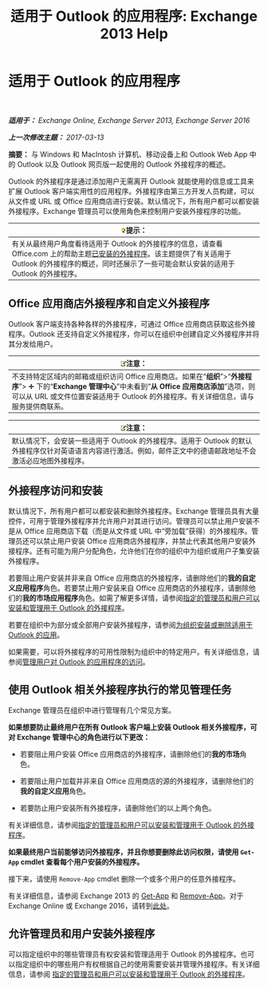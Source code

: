 ﻿---
title: '适用于 Outlook 的应用程序: Exchange 2013 Help'
TOCTitle: 适用于 Outlook 的应用程序
ms:assetid: 28b6f2a1-a235-4023-b561-6fd304962775
ms:mtpsurl: https://technet.microsoft.com/zh-cn/library/JJ943753(v=EXCHG.150)
ms:contentKeyID: 52061489
ms.date: 01/11/2018
mtps_version: v=EXCHG.150
ms.translationtype: HT
---

# 适用于 Outlook 的应用程序

 

_**适用于：** Exchange Online, Exchange Server 2013, Exchange Server 2016_

_**上一次修改主题：** 2017-03-13_

**摘要：** 与 Windows 和 MacIntosh 计算机、移动设备上和 Outlook Web App 中的 Outlook 以及 Outlook 网页版一起使用的 Outlook 外接程序的概述。

Outlook 的外接程序是通过添加用户无需离开 Outlook 就能使用的信息或工具来扩展 Outlook 客户端实用性的应用程序。外接程序由第三方开发人员构建，可以从文件或 URL 或 Office 应用商店进行安装。默认情况下，所有用户都可以都安装外接程序。Exchange 管理员可以使用角色来控制用户安装外接程序的功能。

<table>
<thead>
<tr class="header">
<th><img src="images/Bb124558.tip(EXCHG.150).gif" title="提示" alt="提示" />提示：</th>
</tr>
</thead>
<tbody>
<tr class="odd">
<td>有关从最终用户角度看待适用于 Outlook 的外接程序的信息，请查看 Office.com 上的帮助主题<a href="https://go.microsoft.com/fwlink/p/?linkid=2823">已安装的外接程序</a>。该主题提供了有关适用于 Outlook 的外接程序的概述，同时还展示了一些可能会默认安装的适用于 Outlook 的外接程序。</td>
</tr>
</tbody>
</table>


## Office 应用商店外接程序和自定义外接程序

Outlook 客户端支持各种各样的外接程序，可通过 Office 应用商店获取这些外接程序。Outlook 还支持自定义外接程序，你可以在组织中创建自定义外接程序并将其分发给用户。

<table>
<thead>
<tr class="header">
<th><img src="images/Bb124558.note(EXCHG.150).gif" title="注意" alt="注意" />注意：</th>
</tr>
</thead>
<tbody>
<tr class="odd">
<td>不支持特定区域内的邮箱或组织访问 Office 应用商店。如果在“<strong>组织</strong>”&gt;“<strong>外接程序</strong>”&gt; <img src="images/JJ218640.c1e75329-d6d7-4073-a27d-498590bbb558(EXCHG.150).gif" title="添加图标" alt="添加图标" /> 下的“<strong>Exchange 管理中心</strong>”中未看到“<strong>从 Office 应用商店添加</strong>”选项，则可以从 URL 或文件位置安装适用于 Outlook 的外接程序。有关详细信息，请与服务提供商联系。</td>
</tr>
</tbody>
</table>


<table>
<thead>
<tr class="header">
<th><img src="images/Bb124558.note(EXCHG.150).gif" title="注意" alt="注意" />注意：</th>
</tr>
</thead>
<tbody>
<tr class="odd">
<td>默认情况下，会安装一些适用于 Outlook 的外接程序。适用于 Outlook 的默认外接程序仅针对英语语言内容进行激活。例如，邮件正文中的德语邮政地址不会激活必应地图外接程序。</td>
</tr>
</tbody>
</table>


## 外接程序访问和安装

默认情况下，所有用户都可以都安装和删除外接程序。Exchange 管理员具有大量控件，可用于管理外接程序并允许用户对其进行访问。管理员可以禁止用户安装不是从 Office 应用商店下载（而是从文件或 URL 中“旁加载”获得）的外接程序。管理员还可以禁止用户安装 Office 应用商店外接程序，并禁止代表其他用户安装外接程序。还有可能为用户分配角色，允许他们在你的组织中为组织或用户子集安装外接程序。

若要阻止用户安装并非来自 Office 应用商店的外接程序，请删除他们的**我的自定义应用程序**角色。若要禁止用户安装来自 Office 应用商店的外接程序，请删除他们的**我的市场应用程序**角色。如需了解更多详情，请参阅[指定的管理员和用户可以安装和管理用于 Outlook 的外接程序](specify-the-administrators-and-users-who-can-install-and-manage-add-ins-for-outlook-exchange-2013-help.md)。

若要在组织中为部分或全部用户安装外接程序，请参阅[为组织安装或删除适用于 Outlook 的应用](install-or-remove-add-ins-for-outlook-for-your-organization-exchange-2013-help.md)。

如果需要，可以将外接程序的可用性限制为组织中的特定用户。有关详细信息，请参阅[管理用户对 Outlook 的应用程序的访问](manage-user-access-to-add-ins-for-outlook-exchange-online-help.md)。

## 使用 Outlook 相关外接程序执行的常见管理任务

Exchange 管理员在组织中进行管理有几个常见方案。

**如果想要防止最终用户在所有 Outlook 客户端上安装 Outlook 相关外接程序，可对 Exchange 管理中心的角色进行以下更改：** 

  - 若要阻止用户安装 Office 应用商店的外接程序，请删除他们的**我的市场**角色。

  - 若要阻止用户加载并非来自 Office 应用商店的源的外接程序，请删除他们的**我的自定义应用**角色。

  - 若要防止用户安装所有外接程序，请删除他们的以上两个角色。

有关详细信息，请参阅[指定的管理员和用户可以安装和管理用于 Outlook 的外接程序](specify-the-administrators-and-users-who-can-install-and-manage-add-ins-for-outlook-exchange-2013-help.md)。

**如果最终用户当前能够访问外接程序，并且你想要删除此访问权限，请使用 `Get-App` cmdlet 查看每个用户安装的外接程序。**

接下来，请使用 `Remove-App` cmdlet 删除一个或多个用户的任意外接程序。 

有关详细信息，请参阅 Exchange 2013 的 [Get-App](https://technet.microsoft.com/zh-cn/library/jj218673\(v=exchg.150\)) 和 [Remove-App](https://technet.microsoft.com/zh-cn/library/jj218709\(v=exchg.150\))。对于 Exchange Online 或 Exchange 2016，请转到[此处](https://go.microsoft.com/fwlink/p/?linkid=8447)。

## 允许管理员和用户安装外接程序

可以指定组织中的哪些管理员有权安装和管理适用于 Outlook 的外接程序。也可以指定组织中的哪些用户有权根据自己的使用需要安装并管理外接程序。有关详细信息，请参阅 [指定的管理员和用户可以安装和管理用于 Outlook 的外接程序](specify-the-administrators-and-users-who-can-install-and-manage-add-ins-for-outlook-exchange-2013-help.md)。

